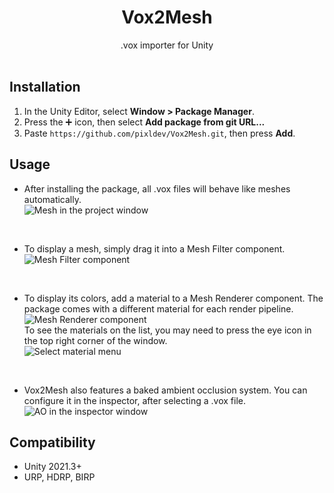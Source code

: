 <div align="center">
<h1>Vox2Mesh</h1>
<span>.vox importer for Unity</span>
</div>
<br/>

## Installation
1. In the Unity Editor, select **Window > Package Manager**.
2. Press the ➕ icon, then select **Add package from git URL...**
3. Paste `https://github.com/pixldev/Vox2Mesh.git`, then press **Add**.

## Usage
- After installing the package, all .vox files will behave like meshes automatically.  
![Mesh in the project window](https://user-images.githubusercontent.com/36799862/217020499-76210e18-afb4-44fc-aaca-bd7b4046e6e5.png)
<br/>

- To display a mesh, simply drag it into a Mesh Filter component.  
![Mesh Filter component](https://user-images.githubusercontent.com/36799862/217020520-51ad4a07-833f-444b-95c1-20709f92b9c2.png)
<br/>

- To display its colors, add a material to a Mesh Renderer component. The package comes with a different material for each render pipeline.  
![Mesh Renderer component](https://user-images.githubusercontent.com/36799862/217020539-f4f17628-f26f-4b94-8600-6bbdadb5b2be.png)  
To see the materials on the list, you may need to press the eye icon in the top right corner of the window.  
![Select material menu](https://user-images.githubusercontent.com/36799862/217020549-44cff390-4749-4424-bafc-25fbfcc76a5d.png)
<br/>

- Vox2Mesh also features a baked ambient occlusion system. You can configure it in the inspector, after selecting a .vox file.  
![AO in the inspector window](https://user-images.githubusercontent.com/36799862/217020558-5a0b5083-101a-4f16-ba85-2c5d02a7ff7d.png)

## Compatibility
- Unity 2021.3+
- URP, HDRP, BIRP
